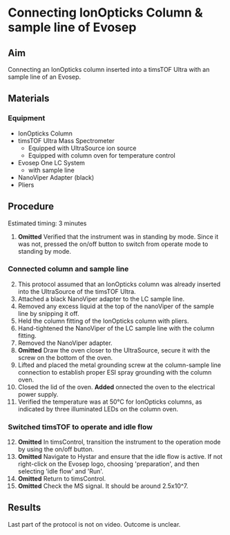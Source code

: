 # Connecting IonOpticks Column & sample line of Evosep

## Aim
Connecting an IonOpticks column inserted into a timsTOF Ultra with an sample line of an Evosep.


## Materials

### Equipment
- IonOpticks Column
- timsTOF Ultra Mass Spectrometer
  - Equipped with UltraSource ion source
  - Equipped with column oven for temperature control
- Evosep One LC System
  - with sample line
- NanoViper Adapter (black)
- Pliers


## Procedure
Estimated timing: 3 minutes

1. **Omitted** Verified that the instrument was in standing by mode. Since it was not, pressed the on/off button to switch from operate mode to standing by mode.

### Connected column and sample line
2. This protocol assumed that an IonOpticks column was already inserted into the UltraSource of the timsTOF Ultra.
3. Attached a black NanoViper adapter to the LC sample line.
4. Removed any excess liquid at the top of the nanoViper of the sample line by snipping it off.
5. Held the column fitting of the IonOpticks column with pliers.
6. Hand-tightened the NanoViper of the LC sample line with the column fitting.
7. Removed the NanoViper adapter.
8. **Omitted** Draw the oven closer to the UltraSource, secure it with the screw on the bottom of the oven.
9. Lifted and placed the metal grounding screw at the column-sample line connection to establish proper ESI spray grounding with the column oven.
10. Closed the lid of the oven.
**Added** onnected the oven to the electrical power supply.
11. Verified the temperature was at 50°C for IonOpticks columns, as indicated by three illuminated LEDs on the column oven.

### Switched timsTOF to operate and idle flow
12. **Omitted** In timsControl, transition the instrument to the operation mode by using the on/off button.
13. **Omitted** Navigate to Hystar and ensure that the idle flow is active. If not right-click on the Evosep logo, choosing 'preparation', and then selecting 'idle flow' and 'Run'.
14. **Omitted** Return to timsControl.
15. **Omitted** Check the MS signal. It should be around 2.5x10^7.

## Results
Last part of the protocol is not on video. Outcome is unclear.